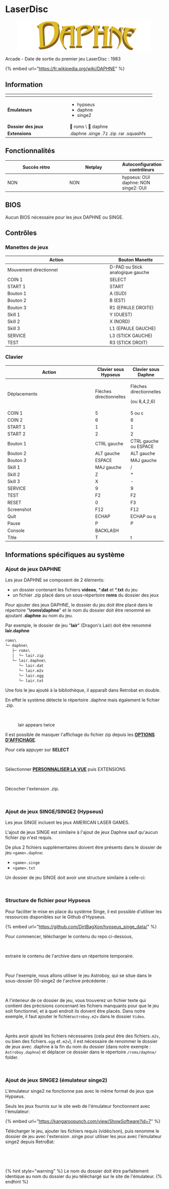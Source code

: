 # LaserDisc

<div align="left">

<figure><img src="https://raw.githubusercontent.com/fabricecaruso/es-theme-carbon/52ff37c9e265587d006945a2ba695b5a962b3a3d/art/logos/daphne.svg" alt=""><figcaption></figcaption></figure>

</div>

Arcade - Date de sortie du premier jeu LaserDisc : 1983

{% embed url="https://fr.wikipedia.org/wiki/DAPHNE" %}

## Information

<table data-header-hidden><thead><tr><th width="184"></th><th></th><th data-hidden></th></tr></thead><tbody><tr><td><strong>Émulateurs</strong></td><td><ul><li>hypseus</li><li>daphne</li><li>singe2</li></ul></td><td></td></tr><tr><td><strong>Dossier des jeux</strong></td><td><span data-gb-custom-inline data-tag="emoji" data-code="1f4c1">📁</span> roms \ <span data-gb-custom-inline data-tag="emoji" data-code="1f4c2">📂</span> daphne</td><td></td></tr><tr><td><strong>Extensions</strong></td><td>.daphne .singe .7z .zip .rar .squashfs</td><td></td></tr></tbody></table>

## Fonctionnalités

<table><thead><tr><th width="245">Succès rétro</th><th width="200">Netplay</th><th>Autoconfiguration contrôleurs</th></tr></thead><tbody><tr><td>NON</td><td>NON</td><td>hypseus: OUI<br>daphne: NON<br>singe2: OUI</td></tr></tbody></table>

## BIOS

Aucun BIOS nécessaire pour les jeux DAPHNE ou SINGE.

## Contrôles

### Manettes de jeux&#x20;

<table><thead><tr><th width="311">Action</th><th>Bouton Manette</th></tr></thead><tbody><tr><td>Mouvement directionnel</td><td>D-PAD ou Stick analogique gauche</td></tr><tr><td>COIN 1</td><td>SELECT</td></tr><tr><td>START 1</td><td>START</td></tr><tr><td>Bouton 1</td><td>A (SUD)</td></tr><tr><td>Bouton 2</td><td>B (EST)</td></tr><tr><td>Bouton 3</td><td>R1 (EPAULE DROITE)</td></tr><tr><td>Skill 1</td><td>Y (OUEST)</td></tr><tr><td>Skill 2</td><td>X (NORD)</td></tr><tr><td>Skill 3</td><td>L1 (EPAULE GAUCHE)</td></tr><tr><td>SERVICE</td><td>L3 (STICK GAUCHE)</td></tr><tr><td>TEST</td><td>R3 (STICK DROIT)</td></tr></tbody></table>

### Clavier

<table><thead><tr><th width="265">Action</th><th>Clavier sous Hypseus</th><th>Clavier sous Daphne</th></tr></thead><tbody><tr><td>Déplacements</td><td>Flèches directionnelles</td><td><p>Flèches directionnelles </p><p>(ou 8,4,2,6)</p></td></tr><tr><td>COIN 1</td><td>5</td><td>5 ou c</td></tr><tr><td>COIN 2</td><td>6</td><td>6</td></tr><tr><td>START 1</td><td>1</td><td>1</td></tr><tr><td>START 2</td><td>2</td><td>2</td></tr><tr><td>Bouton 1</td><td>CTRL gauche</td><td>CTRL gauche ou ESPACE</td></tr><tr><td>Bouton 2</td><td>ALT gauche</td><td>ALT gauche</td></tr><tr><td>Bouton 3</td><td>ESPACE</td><td>MAJ gauche</td></tr><tr><td>Skill 1</td><td>MAJ gauche</td><td>/</td></tr><tr><td>Skill 2</td><td>Z</td><td>*</td></tr><tr><td>Skill 3</td><td>X</td><td>-</td></tr><tr><td>SERVICE</td><td>9</td><td>9</td></tr><tr><td>TEST</td><td>F2</td><td>F2</td></tr><tr><td>RESET</td><td>0</td><td>F3</td></tr><tr><td>Screenshot</td><td>F12</td><td>F12</td></tr><tr><td>Quit</td><td>ECHAP</td><td>ECHAP ou q</td></tr><tr><td>Pause</td><td>P</td><td>P</td></tr><tr><td>Console</td><td>BACKLASH</td><td></td></tr><tr><td>Title</td><td>T</td><td>t</td></tr></tbody></table>

## Informations spécifiques au système

### Ajout de jeux DAPHNE

Les jeux DAPHNE se composent de 2 éléments:

* un dossier contenant les fichiers **videos**, \*.**dat** et \*.**txt** du jeu
* un fichier .zip placé dans un sous-répertoire **roms** du dossier des jeux

Pour ajouter des jeux DAPHNE, le dossier du jeu doit être placé dans le répertoire "**\roms\daphne**" et le nom du dossier doit être renommé en ajoutant **.daphne** au nom du jeu.

Par exemple, le dossier de jeu "**lair**" (Dragon's Lair) doit être renommé **lair.daphne**

```
roms\
└─ daphne\
   ├─ roms\
   │  └─ lair.zip
   └─ lair.daphne\
      └─ lair.dat
      └─ lair.m2v
      └─ lair.ogg
      └─ lair.txt
```

Une fois le jeu ajouté à la bibliothèque, il apparaît dans Retrobat en double.&#x20;

En effet le système détecte le répertoire .daphne mais également le fichier .zip.

<div align="left">

<figure><img src="https://i.imgur.com/crqriZ1.png" alt=""><figcaption><p>lair appears twice</p></figcaption></figure>

</div>

Il est possible de masquer l'affichage du fichier zip depuis les [**OPTIONS D'AFFICHAGE**](../../../navigation/view-options.md#options-daffichage).&#x20;

Pour cela appuyer sur **SELECT**

<div align="left">

<figure><img src="https://i.imgur.com/Orvrz9Z.png" alt=""><figcaption></figcaption></figure>

</div>

Sélectionner [**PERSONNALISER LA VUE**](../../../navigation/view-options.md#options-daffichage) puis EXTENSIONS

<div align="left">

<figure><img src="https://i.imgur.com/4qx30od.png" alt=""><figcaption></figcaption></figure>

</div>

Décocher l'extension .zip.

<div align="left">

<figure><img src="https://i.imgur.com/QQwL8qq.png" alt=""><figcaption></figcaption></figure>

</div>

### Ajout de jeux SINGE/SINGE2 (Hypseus)

Les jeux SINGE incluent les jeux AMERICAN LASER GAMES.

L'ajout de jeux SINGE est similaire à l'ajout de jeux Daphne sauf qu'aucun fichier zip n'est requis.&#x20;

De plus 2 fichiers supplémentaires doivent être présents dans le dossier de jeu `<game>.daphne`:

* `<game>.singe`
* `<game>.txt`

Un dossier de jeu SINGE doit avoir une structure similaire à celle-ci:

<div align="left">

<figure><img src="https://i.imgur.com/QPFt4jZ.jpg" alt=""><figcaption></figcaption></figure>

</div>

### Structure de fichier pour Hypseus

Pour faciliter le mise en place du système Singe, il est possible d'utiliser les ressources disponibles sur le Github d'Hypseus.

{% embed url="https://github.com/DirtBagXon/hypseus_singe_data/" %}

Pour commencer, télécharger le contenu du repo ci-dessous,

<figure><img src="https://i.imgur.com/dEGyFs9.gif" alt=""><figcaption></figcaption></figure>

&#x20;extraire le contenu de l'archive dans un répertoire temporaire.

<div align="left">

<figure><img src="https://files.gitbook.com/v0/b/gitbook-x-prod.appspot.com/o/spaces%2FexdzL60ZuqPLldz2AYta%2Fuploads%2FRUpdMz97dRcfxyZVG0qp%2Fimage.png?alt=media&#x26;token=3b1ac82f-38a1-4379-ab7e-9d94b7f84e5e" alt=""><figcaption></figcaption></figure>

</div>

Pour l'exemple, nous allons utiliser le jeu Astroboy, qui se situe dans le sous-dossier 00-singe2 de l'archive précédente :

<div align="left">

<figure><img src="https://i.imgur.com/cbDJNRN.png" alt=""><figcaption></figcaption></figure>

</div>

A l'interieur de ce dossier de jeu, vous trouverez un fichier texte qui contient des précisions concernant les fichiers manquants pour que le jeu soit fonctionnel, et à quel endroit ils doivent être placés. Dans notre exemple, il faut ajouter le fichier`astroboy.m2v` dans le dossier `Video`.

<div align="left">

<figure><img src="https://i.imgur.com/gobNmnZ.png" alt=""><figcaption></figcaption></figure>

</div>

Après avoir ajouté les fichiers nécessaires (cela peut être des fichiers`.m2v`, ou bien des fichiers`.ogg` et`.m2v`), il est nécessaire de renommer le dossier de jeux avec .daphne à la fin du nom du dossier (dans notre exemple : `Astroboy.daphne`) et déplacer ce dossier dans le répertoire `/roms/daphne/` folder.

<div align="left">

<figure><img src="https://i.imgur.com/AcTA2z0.png" alt=""><figcaption></figcaption></figure>

</div>

### Ajout de jeux SINGE2 (émulateur singe2)

L'émulateur singe2 ne fonctionne pas avec le même format de jeux que Hypseus.

Seuls les jeux fournis sur le site web de l'émulateur fonctionnent avec l'émulateur:

{% embed url="https://kangaroopunch.com/view/ShowSoftware?id=7" %}

Télécharger le jeu, ajouter les fichiers requis (vidéo/son), puis renomme le dossier de jeu avec l'extension .singe pour utiliser les jeux avec l'émulateur singe2 depuis RetroBat:

<div align="left">

<figure><img src="https://i.imgur.com/0iDxyWG.png" alt=""><figcaption></figcaption></figure>

</div>

<div align="left">

<figure><img src="https://i.imgur.com/7dDJtAe.png" alt=""><figcaption></figcaption></figure>

</div>

{% hint style="warning" %}
Le nom du dossier doit être parfaitement identique au nom du dossier du jeu téléchargé sur le site de l'émulateur.
{% endhint %}

